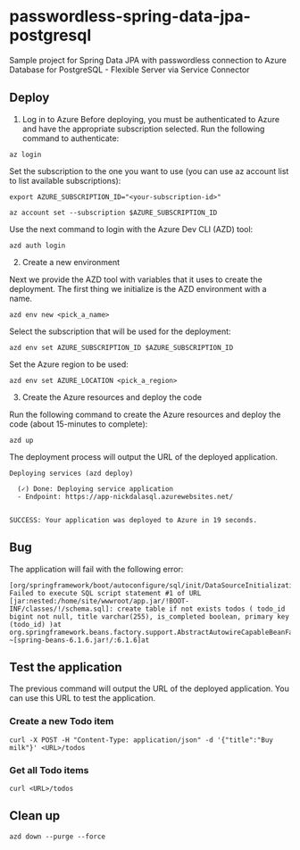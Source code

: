 # passwordless-spring-data-jpa-postgresql

Sample project for Spring Data JPA with passwordless connection to Azure Database for PostgreSQL - Flexible Server via Service Connector

## Deploy

1. Log in to Azure
Before deploying, you must be authenticated to Azure and have the appropriate subscription selected. Run the following command to authenticate:

```
az login
```

Set the subscription to the one you want to use (you can use az account list to list available subscriptions):

```
export AZURE_SUBSCRIPTION_ID="<your-subscription-id>"
```

```
az account set --subscription $AZURE_SUBSCRIPTION_ID
```

Use the next command to login with the Azure Dev CLI (AZD) tool:

```
azd auth login
```

2. Create a new environment

Next we provide the AZD tool with variables that it uses to create the deployment. The first thing we initialize is the AZD environment with a name.

```
azd env new <pick_a_name>
```

Select the subscription that will be used for the deployment:

```
azd env set AZURE_SUBSCRIPTION_ID $AZURE_SUBSCRIPTION_ID
```

Set the Azure region to be used:

```
azd env set AZURE_LOCATION <pick_a_region>
```

3. Create the Azure resources and deploy the code

Run the following command to create the Azure resources and deploy the code (about 15-minutes to complete):

```
azd up
```

The deployment process will output the URL of the deployed application.

```
Deploying services (azd deploy)

  (✓) Done: Deploying service application
  - Endpoint: https://app-nickdalasql.azurewebsites.net/


SUCCESS: Your application was deployed to Azure in 19 seconds.
```

## Bug

The application will fail with the following error:

```
[org/springframework/boot/autoconfigure/sql/init/DataSourceInitializationConfiguration.class]: Failed to execute SQL script statement #1 of URL [jar:nested:/home/site/wwwroot/app.jar/!BOOT-INF/classes/!/schema.sql]: create table if not exists todos ( todo_id bigint not null, title varchar(255), is_completed boolean, primary key (todo_id) )at org.springframework.beans.factory.support.AbstractAutowireCapableBeanFactory.initializeBean(AbstractAutowireCapableBeanFactory.java:1786) ~[spring-beans-6.1.6.jar!/:6.1.6]at 
```

## Test the application

The previous command will output the URL of the deployed application. You can use this URL to test the application.

### Create a new Todo item

```
curl -X POST -H "Content-Type: application/json" -d '{"title":"Buy milk"}' <URL>/todos
```

### Get all Todo items

```
curl <URL>/todos
```

## Clean up

```
azd down --purge --force
```
